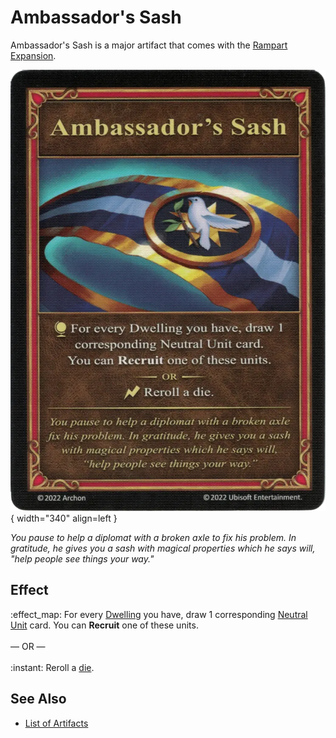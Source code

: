 # Ambassador's Sash

Ambassador's Sash is a major artifact that comes with the [Rampart Expansion](../content.md).

![Ambassador's Sash](../assets/artifacts_major-ambassadors_sash.webp){ width="340" align=left }

*You pause to help a diplomat with a broken axle to fix his problem. In gratitude, he gives you a sash with magical properties which he says will, "help people see things your way."*


## Effect

:effect_map: For every [Dwelling](../towns.md) you have, draw 1 corresponding [Neutral Unit](../units.md#neutral) card. You can **Recruit** one of these units.<br><br>— OR —<br><br>:instant: Reroll a [die](../dice.md).


## See Also

- [List of Artifacts](../artifacts.md)
